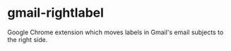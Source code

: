 gmail-rightlabel
================

Google Chrome extension which moves labels in Gmail's email subjects to the right side.

